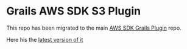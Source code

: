 Grails AWS SDK S3 Plugin
========================

This repo has been migrated to the main [AWS SDK Grails Plugin](https://github.com/agorapulse/grails-aws-sdk) repo.

Here his the [latest version of it](https://github.com/agorapulse/grails-aws-sdk/tree/master/grails-aws-sdk-s3)